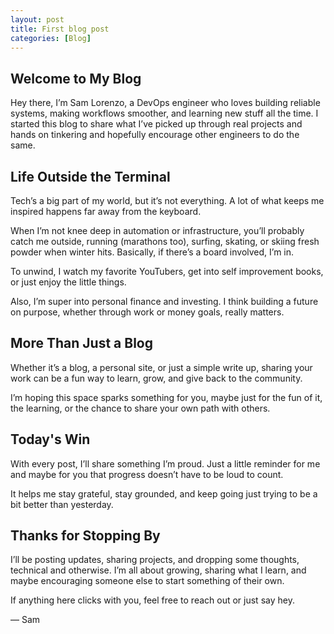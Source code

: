 ```yaml
---
layout: post
title: First blog post
categories: [Blog]
---
```


## Welcome to My Blog
Hey there, I’m Sam Lorenzo, a DevOps engineer who loves building reliable systems, making workflows smoother, and learning new stuff all the time. I started this blog to share what I’ve picked up through real projects and hands on tinkering and hopefully encourage other engineers to do the same.

## Life Outside the Terminal
Tech’s a big part of my world, but it’s not everything. A lot of what keeps me inspired happens far away from the keyboard.

When I’m not knee deep in automation or infrastructure, you’ll probably catch me outside, running (marathons too), surfing, skating, or skiing fresh powder when winter hits. Basically, if there’s a board involved, I’m in.

To unwind, I watch my favorite YouTubers, get into self improvement books, or just enjoy the little things. 

Also, I’m super into personal finance and investing. I think building a future on purpose, whether through work or money goals, really matters.

## More Than Just a Blog
Whether it’s a blog, a personal site, or just a simple write up, sharing your work can be a fun way to learn, grow, and give back to the community. 

I’m hoping this space sparks something for you, maybe just for the fun of it, the learning, or the chance to share your own path with others.

## Today's Win
With every post, I’ll share something I’m proud. Just a little reminder for me and maybe for you that progress doesn’t have to be loud to count.

It helps me stay grateful, stay grounded, and keep going just trying to be a bit better than yesterday.

## Thanks for Stopping By
I’ll be posting updates, sharing projects, and dropping some thoughts, technical and otherwise. I’m all about growing, sharing what I learn, and maybe encouraging someone else to start something of their own.

If anything here clicks with you, feel free to reach out or just say hey.

— Sam